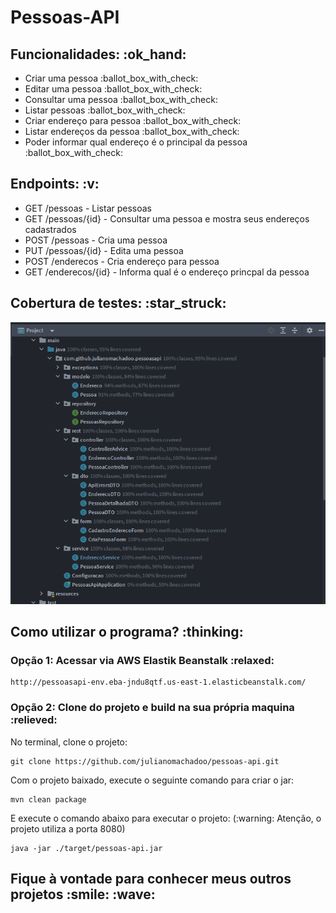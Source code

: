 <h1>Pessoas-API</h1>

<h2> Funcionalidades: :ok_hand:</h2>
<ul>
    <li>Criar uma pessoa :ballot_box_with_check:</li> 
    <li>Editar uma pessoa :ballot_box_with_check:</li>
    <li>Consultar uma pessoa :ballot_box_with_check:</li>
    <li>Listar pessoas :ballot_box_with_check:</li>
    <li>Criar endereço para pessoa :ballot_box_with_check:</li>
    <li>Listar endereços da pessoa :ballot_box_with_check:</li>
    <li>Poder informar qual endereço é o principal da pessoa :ballot_box_with_check:</li>
</ul>

<h2>Endpoints: 	:v:</h2>
<ul>
    <li>GET  /pessoas        -  Listar pessoas</li>
    <li>GET  /pessoas/{id}   -  Consultar uma pessoa e mostra seus endereços cadastrados</li>
    <li>POST /pessoas        -  Cria uma pessoa</li>
    <li>PUT  /pessoas/{id}   -  Edita uma pessoa</li>
    <li>POST /enderecos      -  Cria endereço para pessoa</li>
    <li>GET  /enderecos/{id} -  Informa qual é o endereço princpal da pessoa</li>
</ul>

<h2>Cobertura de testes: :star_struck:</h2>

![](https://raw.githubusercontent.com/julianomachadoo/pessoas-api/main/img/cobertura-de-testes.png)

<h2>Como utilizar o programa? :thinking:</h2>
<h3>Opção 1: Acessar via AWS Elastik Beanstalk :relaxed:</h3>

```
http://pessoasapi-env.eba-jndu8qtf.us-east-1.elasticbeanstalk.com/

```

<h3>Opção 2: Clone do projeto e build na sua própria maquina :relieved:</h3>
<p>No terminal, clone o projeto:</p>

```
git clone https://github.com/julianomachadoo/pessoas-api.git
```

<p>Com o projeto baixado, execute o seguinte comando para criar o jar: </p>

```
mvn clean package
```

<p>E execute o comando abaixo para executar o projeto: (:warning: Atenção, o projeto utiliza a porta 8080)</p>

```
java -jar ./target/pessoas-api.jar 
```


<h2>Fique à vontade para conhecer meus outros projetos :smile: 	:wave:</h2>
